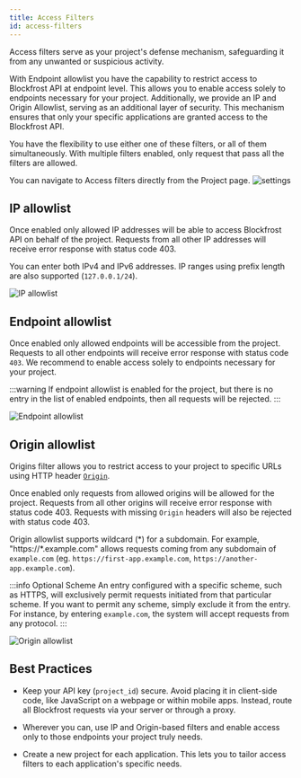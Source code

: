 ```yaml
---
title: Access Filters
id: access-filters
---
```


Access filters serve as your project's defense mechanism, safeguarding it from any unwanted or suspicious activity.

With Endpoint allowlist you have the capability to restrict access to Blockfrost API at endpoint level. This allows you to enable access solely to endpoints necessary for your project. Additionally, we provide an IP and Origin Allowlist, serving as an additional layer of security. This mechanism ensures that only your specific applications are granted access to the Blockfrost API.

You have the flexibility to use either one of these filters, or all of them simultaneously. With multiple filters enabled, only request that pass all the filters are allowed.

You can navigate to Access filters directly from the Project page. ![settings](/img/access-filters/settings.png)

## IP allowlist

Once enabled only allowed IP addresses will be able to access Blockfrost API on behalf of the project. Requests from all other IP addresses will receive error response with status code 403.

You can enter both IPv4 and IPv6 addresses. IP ranges using prefix length are also supported (`127.0.0.1/24`).

![IP allowlist](/img/access-filters/ip.png)

## Endpoint allowlist

Once enabled only allowed endpoints will be accessible from the project. Requests to all other endpoints will receive error response with status code `403`. We recommend to enable access solely to endpoints necessary for your project.

:::warning
If endpoint allowlist is enabled for the project, but there is no entry in the list of enabled endpoints, then all requests will be rejected.
:::

![Endpoint allowlist](/img/access-filters/endpoint.png)

## Origin allowlist

Origins filter allows you to restrict access to your project to specific URLs using HTTP header [`Origin`](https://developer.mozilla.org/en-US/docs/Web/HTTP/Headers/Origin).

Once enabled only requests from allowed origins will be allowed for the project. Requests from all other origins will receive error response with status code 403. Requests with missing `Origin` headers will also be rejected with status code 403.

Origin allowlist supports wildcard (\*) for a subdomain. For example, "https://\*.example.com" allows requests coming from any subdomain of `example.com` (eg. `https://first-app.example.com`, `https://another-app.example.com`).

:::info Optional Scheme
An entry configured with a specific scheme, such as HTTPS, will exclusively permit requests initiated from that particular scheme. If you want to permit any scheme, simply exclude it from the entry. For instance, by entering `example.com`, the system will accept requests from any protocol.
:::

![Origin allowlist](/img/access-filters/origin.png)

## Best Practices

- Keep your API key (`project_id`) secure. Avoid placing it in client-side code, like JavaScript on a webpage or within mobile apps. Instead, route all Blockfrost requests via your server or through a proxy.

- Wherever you can, use IP and Origin-based filters and enable access only to those endpoints your project truly needs.

- Create a new project for each application. This lets you to tailor access filters to each application's specific needs.
